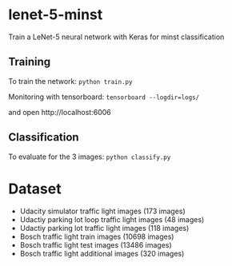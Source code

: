 # lenet-5-minst
Train a LeNet-5 neural network with Keras for minst classification

## Training
To train the network:
`python train.py`

Monitoring with tensorboard:
`tensorboard --logdir=logs/`

and open http://localhost:6006

## Classification
To evaluate for the 3 images:
`python classify.py`

# Dataset

- Udacity simulator traffic light images (173 images)
- Udactiy parking lot loop traffic light images (48 images)
- Udactiy parking lot traffic light images (118 images)
- Bosch traffic light train images (10698 images)
- Bosch traffic light test images (13486 images)
- Bosch traffic light additional images (320 images)
